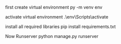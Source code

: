 first create virtual environment
py -m venv env

activate virtual environment
.\env\Scripts\activate

install all required libraries
pip install requirements.txt

Now Runserver
python manage.py runserver
